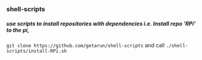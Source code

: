 ### shell-scripts

##### use scripts to install repositories with dependencies i.e. Install repo 'RPi' to the pi, 

``git clone https://github.com/getarun/shell-scripts`` and call 
``./shell-scripts/install-RPi.sh``
